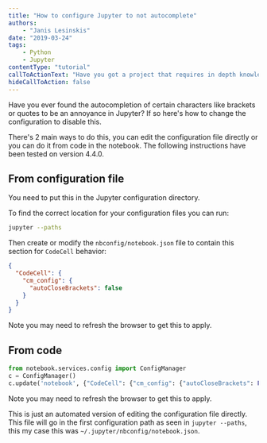 ```yaml
---
title: "How to configure Jupyter to not autocomplete"
authors:
    - "Janis Lesinskis"
date: "2019-03-24"
tags:
    - Python
    - Jupyter
contentType: "tutorial"
callToActionText: "Have you got a project that requires in depth knowledge of Python or Jupyter notebooks? We'd love to hear about it so fill in the form below with some details."
hideCallToAction: false
---
```


Have you ever found the autocompletion of certain characters like brackets or quotes to be an annoyance in Jupyter? If so here's how to change the configuration to disable this.

<!-- end excerpt -->

There's 2 main ways to do this, you can edit the configuration file directly or you can do it from code in the notebook. The following instructions have been tested on version 4.4.0.

## From configuration file

You need to put this in the Jupyter configuration directory.

To find the correct location for your configuration files you can run:

```bash
jupyter --paths
```

Then create or modify the `nbconfig/notebook.json` file to contain this section for `CodeCell` behavior:

```json
{
  "CodeCell": {
    "cm_config": {
      "autoCloseBrackets": false
    }
  }
}
```

Note you may need to refresh the browser to get this to apply.

## From code

```python
from notebook.services.config import ConfigManager
c = ConfigManager()
c.update('notebook', {"CodeCell": {"cm_config": {"autoCloseBrackets": False}}})
```

Note you may need to refresh the browser to get this to apply.

This is just an automated version of editing the configuration file directly. This file will go in the first configuration path as seen in `jupyter --paths`, this my case this was `~/.jupyter/nbconfig/notebook.json`.